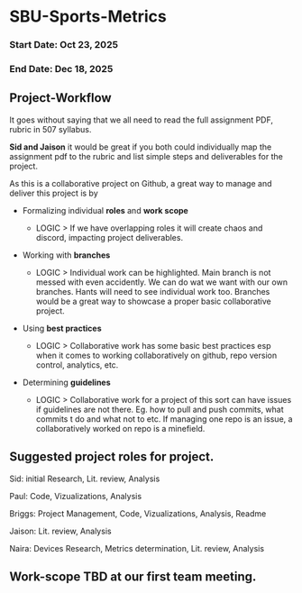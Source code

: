 # SBU-Sports-Metrics

### Start Date: Oct 23, 2025

### End Date: Dec 18, 2025

## Project-Workflow

It goes without saying that we all need to read the full assignment PDF, rubric in 507 syllabus.

**Sid and Jaison** it would be great if you both could individually map the assignment pdf to the rubric and list simple steps and deliverables for the project.

As this is a collaborative project on Github, a great way to manage and deliver this project is by 

- Formalizing individual **roles** and **work scope**
    - LOGIC > If we have overlapping roles it will create chaos and discord, impacting project deliverables.

- Working with **branches**
    - LOGIC > Individual work can be highlighted. Main branch is not messed with even accidently. We can do wat we want with our own branches. Hants will need to see individual work too. Branches would be a great way to showcase a proper basic collaborative project.

- Using **best practices** 
    - LOGIC > Collaborative work has some basic best practices esp when it comes to working collaboratively on github, repo version control, analytics, etc.

- Determining **guidelines**
    - LOGIC > Collaborative work for a project of this sort can have issues if guidelines are not there. Eg. how to pull and push commits, what commits t do and what not to etc. If managing one repo is an issue, a collaboratively worked on repo is a minefield.

## Suggested project roles for project.

Sid: initial Research, Lit. review, Analysis

Paul: Code, Vizualizations, Analysis

Briggs: Project Management, Code, Vizualizations, Analysis, Readme

Jaison: Lit. review, Analysis

Naira: Devices Research, Metrics determination, Lit. review, Analysis


## Work-scope TBD at our first team meeting. 














